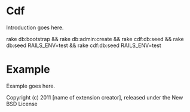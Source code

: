 Cdf
===

Introduction goes here.


rake db:bootstrap && rake db:admin:create && rake cdf:db:seed && rake db:seed RAILS_ENV=test && rake cdf:db:seed RAILS_ENV=test


Example
=======

Example goes here.


Copyright (c) 2011 [name of extension creator], released under the New BSD License
